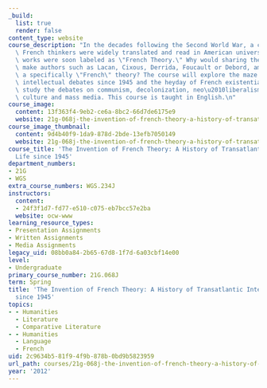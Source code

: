 ```yaml
---
_build:
  list: true
  render: false
content_type: website
course_description: "In the decades following the Second World War, a cluster of extraordinary\
  \ French thinkers were widely translated and read in American universities. Their\
  \ works were soon labeled as \"French Theory.\" Why would sharing the same nationality\
  \ make authors such as Lacan, Cixous, Derrida, Foucault or Debord, ambassadors of\
  \ a specifically \"French\" theory? The course will explore the maze of transatlantic\
  \ intellectual debates since 1945 and the heyday of French existentialism. We will\
  \ study the debates on communism, decolonization, neo\u2010liberalism, gender, youth\
  \ culture and mass media. This course is taught in English.\n"
course_image:
  content: 13f363f4-9eb2-ce6a-8bc2-66d7de6175e9
  website: 21g-068j-the-invention-of-french-theory-a-history-of-transatlantic-intellectual-life-since-1945-spring-2012
course_image_thumbnail:
  content: 9d4b40f9-1da9-878d-2bde-13efb7050149
  website: 21g-068j-the-invention-of-french-theory-a-history-of-transatlantic-intellectual-life-since-1945-spring-2012
course_title: 'The Invention of French Theory: A History of Transatlantic Intellectual
  Life since 1945'
department_numbers:
- 21G
- WGS
extra_course_numbers: WGS.234J
instructors:
  content:
  - 24f3f1d7-fd77-e510-c075-eb7bcc57e2ba
  website: ocw-www
learning_resource_types:
- Presentation Assignments
- Written Assignments
- Media Assignments
legacy_uid: 08bb0a84-2b65-67d8-1f7d-6a03cbf14e00
level:
- Undergraduate
primary_course_number: 21G.068J
term: Spring
title: 'The Invention of French Theory: A History of Transatlantic Intellectual Life
  since 1945'
topics:
- - Humanities
  - Literature
  - Comparative Literature
- - Humanities
  - Language
  - French
uid: 2c9634b5-81f9-4f9b-878b-0bd9b5823959
url_path: courses/21g-068j-the-invention-of-french-theory-a-history-of-transatlantic-intellectual-life-since-1945-spring-2012
year: '2012'
---
```

